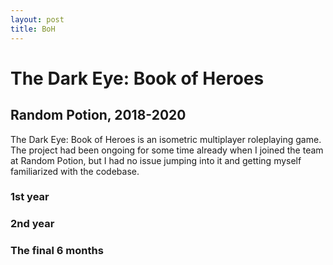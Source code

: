 ```yaml
---
layout: post
title: BoH
---
```


# The Dark Eye: Book of Heroes
## Random Potion, 2018-2020

The Dark Eye: Book of Heroes is an isometric multiplayer roleplaying game. 
The project had been ongoing for some time already when I joined the team at Random Potion, but I had no issue jumping into it and getting myself familiarized with the codebase.

### 1st year

### 2nd year

### The final 6 months